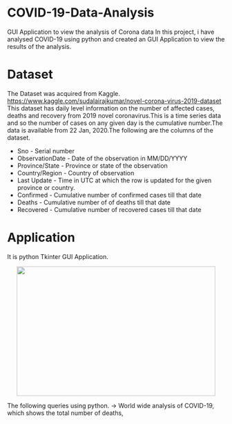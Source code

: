 # COVID-19-Data-Analysis
GUI Application to view the analysis of Corona data
In this project, i have analysed COVID-19 using python and created an GUI Application to view the results of the analysis.
# Dataset
The Dataset was acquired from Kaggle.
https://www.kaggle.com/sudalairajkumar/novel-corona-virus-2019-dataset
This dataset has daily level information on the number of affected cases, deaths and recovery from 2019 novel coronavirus.This is a time series data and so the number of cases on any given day is the cumulative number.The data is available from 22 Jan, 2020.The following are the columns of the dataset.
- Sno - Serial number
- ObservationDate - Date of the observation in MM/DD/YYYY
- Province/State - Province or state of the observation
- Country/Region - Country of observation
- Last Update - Time in UTC at which the row is updated for the given province or country.
- Confirmed - Cumulative number of confirmed cases till that date
- Deaths - Cumulative number of of deaths till that date
- Recovered - Cumulative number of recovered cases till that date
# Application
   It is python Tkinter GUI Application.
<p align="center">
  <img width="460" height="300" src="https://user-images.githubusercontent.com/44143282/81507424-5af14880-92cb-11ea-9a35-b816d4776657.png">
</p>
 
The following queries using python.
-> World wide analysis of COVID-19, which shows the total number of deaths,
